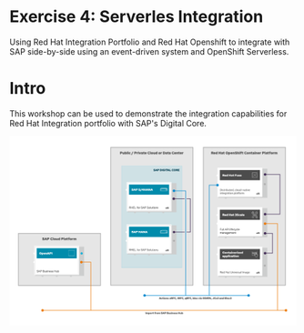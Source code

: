 # Exercise 4: Serverles Integration

Using Red Hat Integration Portfolio and Red Hat Openshift to integrate with SAP side-by-side using an event-driven system and OpenShift Serverless.

# Intro

This workshop can be used to demonstrate the integration capabilities for Red Hat Integration portfolio with SAP's Digital Core. 

![Infra layout](images/infra_layout.png)

